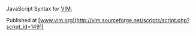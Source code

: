 JavaScript Syntax for [VIM](http://vim.sourceforge.net).

Published at
[www.vim.org](http://vim.sourceforge.net/scripts/script.php?script_id=1491)